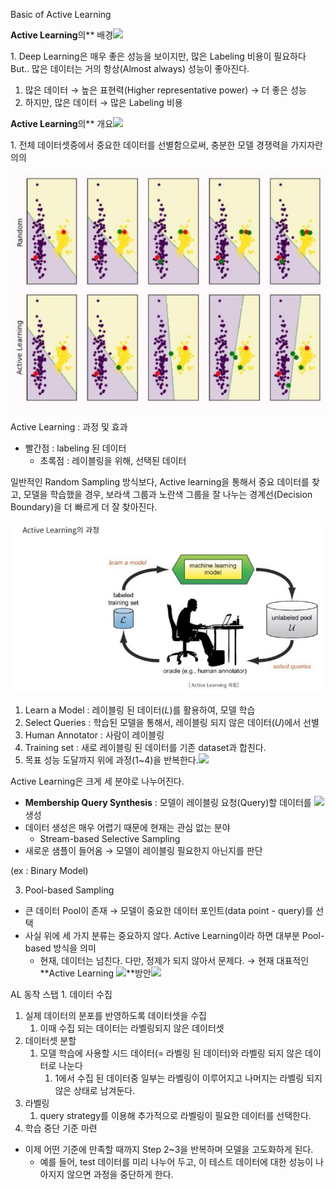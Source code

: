 ﻿Basic of Active Learning

**Active Learning**의** 배경![](assets/Aspose.Words.5a6677f2-50d9-4272-9751-9cf6ce1dbb2a.001.png)

1\. Deep Learning은 매우 좋은 성능을 보이지만, 많은 Labeling 비용이 필요하다 But.. 많은 데이터는 거의 항상(Almost always) 성능이 좋아진다.

1. 많은 데이터 → 높은 표현력(Higher representative power) → 더 좋은 성능
1. 하지만, 많은 데이터 → 많은 Labeling 비용

**Active Learning**의** 개요![](assets/Aspose.Words.5a6677f2-50d9-4272-9751-9cf6ce1dbb2a.002.png)

1\. 전체 데이터셋중에서 중요한 데이터를 선별함으로써, 충분한 모델 경쟁력을 가지자란 의의

![](assets/Aspose.Words.5a6677f2-50d9-4272-9751-9cf6ce1dbb2a.003.jpeg)

Active Learning : 과정 및 효과

- 빨간점 : labeling 된 데이터
  - 초록점 : 레이블링을 위해, 선택된 데이터

일반적인 Random Sampling 방식보다, Active learning을 통해서 중요 데이터를 찾고, 모델을 학습했을 경우, 보라색 그룹과 노란색 그룹을 잘 나누는 경계선(Decision Boundary)을 더 빠르게 더 잘 찾아진다.

![](assets/Aspose.Words.5a6677f2-50d9-4272-9751-9cf6ce1dbb2a.004.jpeg)

1. Learn a Model : 레이블링 된 데이터(*L*)를 활용하여, 모델 학습
1. Select Queries : 학습된 모델을 통해서, 레이블링 되지 않은 데이터(*U*)에서 선별
1. Human Annotator : 사람이 레이블링 
1. Training set : 새로 레이블링 된 데이터를 기존 dataset과 합친다.
1. 목표 성능 도달까지 위에 과정(1~4)을 반복한다.![](assets/Aspose.Words.5a6677f2-50d9-4272-9751-9cf6ce1dbb2a.005.png)

Active Learning은 크게 세 분야로 나누어진다.

- **Membership Query Synthesis** : 모델이 레이블링 요청(Query)할 데이터를  ![](assets/Aspose.Words.5a6677f2-50d9-4272-9751-9cf6ce1dbb2a.006.png)생성
- 데이터 생성은 매우 어렵기 때문에 현재는 관심 없는 분야 
  - Stream-based Selective Sampling
- 새로운 샘플이 들어옴 → 모델이 레이블링 필요한지 아닌지를 판단

(ex : Binary Model)

3. Pool-based Sampling
- 큰 데이터 Pool이 존재 → 모델이 중요한 데이터 포인트(data point - query)를 선택
- 사실 위에 세 가지 분류는 중요하지 않다. Active Learning이라 하면 대부분 Pool-based 방식을 의미
  - 현재, 데이터는 넘친다. 다만, 정제가 되지 않아서 문제다. → 현재 대표적인 **Active Learning ![](assets/Aspose.Words.5a6677f2-50d9-4272-9751-9cf6ce1dbb2a.007.png)**방안![](assets/Aspose.Words.5a6677f2-50d9-4272-9751-9cf6ce1dbb2a.008.png)

AL 동작 스탭 1. 데이터 수집

1. 실제 데이터의 분포를 반영하도록 데이터셋을 수집
   1. 이때 수집 되는 데이터는 라벨링되지 않은 데이터셋
2. 데이터셋 분할
   1. 모델 학습에 사용할 시드 데이터(= 라벨링 된 데이터)와 라벨링 되지 않은 데이터로 나눈다
      1. 1에서 수집 된 데이터중 일부는 라벨링이 이루어지고 나머지는 라벨링 되지 않은 상태로 남겨둔다.
3. 라벨링
   1. query strategy를 이용해 추가적으로 라벨링이 필요한 데이터를 선택한다.
3. 학습 중단 기준 마련
- 이제 어떤 기준에 만족할 때까지 Step 2~3을 반복하며 모델을 고도화하게 된다.
  - 예를 들어, test 데이터를 미리 나누어 두고, 이 테스트 데이터에 대한 성능이 나아지지 않으면 과정을 중단하게 한다.
